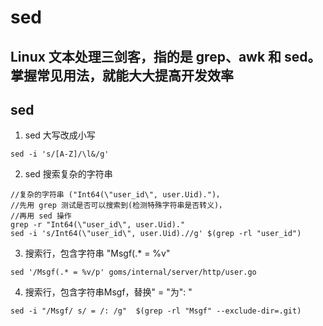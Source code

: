 # sed

## Linux 文本处理三剑客，指的是 grep、awk 和 sed。掌握常见用法，就能大大提高开发效率

## sed

1. sed 大写改成小写

```
sed -i 's/[A-Z]/\l&/g'
```

2. sed 搜索复杂的字符串

```
//复杂的字符串 ("Int64(\"user_id\", user.Uid).")，
//先用 grep 测试是否可以搜索到(检测特殊字符串是否转义)，
//再用 sed 操作
grep -r "Int64(\"user_id\", user.Uid)." 
sed -i 's/Int64(\"user_id\", user.Uid).//g' $(grep -rl "user_id")
```

3. 搜索行，包含字符串 "Msgf(.* = %v"

```
sed '/Msgf(.* = %v/p' goms/internal/server/http/user.go
```

4. 搜索行，包含字符串Msgf，替换" = "为": " 

```
sed -i "/Msgf/ s/ = /: /g"  $(grep -rl "Msgf" --exclude-dir=.git)
```
